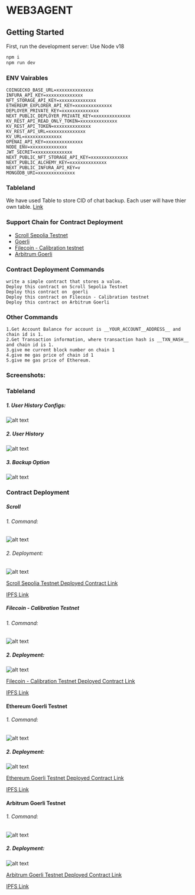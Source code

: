 # WEB3AGENT

## Getting Started

First, run the development server:
Use Node v18
```bash
npm i
npm run dev
```

### ENV Vairables
```
COINGECKO_BASE_URL=xxxxxxxxxxxxxx
INFURA_API_KEY=xxxxxxxxxxxxxx
NFT_STORAGE_API_KEY=xxxxxxxxxxxxxx
ETHEREUM_EXPLORER_API_KEY=xxxxxxxxxxxxxx
DEPLOYER_PRIVATE_KEY=xxxxxxxxxxxxxx
NEXT_PUBLIC_DEPLOYER_PRIVATE_KEY=xxxxxxxxxxxxxx
KV_REST_API_READ_ONLY_TOKEN=xxxxxxxxxxxxxx
KV_REST_API_TOKEN=xxxxxxxxxxxxxx
KV_REST_API_URL=xxxxxxxxxxxxxx
KV_URL=xxxxxxxxxxxxxx
OPENAI_API_KEY=xxxxxxxxxxxxxx
NODE_ENV=xxxxxxxxxxxxxx
JWT_SECRET=xxxxxxxxxxxxxx
NEXT_PUBLIC_NFT_STORAGE_API_KEY=xxxxxxxxxxxxxx
NEXT_PUBLIC_ALCHEMY_KEY=xxxxxxxxxxxxxx
NEXT_PUBLIC_INFURA_API_KEY=v
MONGODB_URI=xxxxxxxxxxxxxx
```


### Tableland
We have used Table to store CID of chat backup. Each user will have thier own table.
[Link](https://github.com/Web3-Agent/Web3Agent/blob/feaa1f8e76eca83dd2f6a54aaf4647b2189aa92a/app/manage-history/page.tsx#L25)

### Support Chain for Contract Deployment
- [Scroll Sepolia Testnet](https://github.com/Web3-Agent/Web3Agent/blob/feaa1f8e76eca83dd2f6a54aaf4647b2189aa92a/app/lib/chains.json#L126)
- [Goerli](https://github.com/Web3-Agent/Web3Agent/blob/feaa1f8e76eca83dd2f6a54aaf4647b2189aa92a/app/lib/chains.json#L160)
- [Filecoin - Calibration testnet](https://github.com/Web3-Agent/Web3Agent/blob/feaa1f8e76eca83dd2f6a54aaf4647b2189aa92a/app/lib/chains.json#L19524)
- [Arbitrum Goerli](https://github.com/Web3-Agent/Web3Agent/blob/feaa1f8e76eca83dd2f6a54aaf4647b2189aa92a/app/lib/chains.json#L19852)


### Contract Deployment Commands
```
write a simple contract that stores a value.
Deploy this contract on Scroll Sepolia Testnet
Deploy this contract on  goerli
Deploy this contract on Filecoin - Calibration testnet
Deploy this contract on Arbitrum Goerli
```
### Other Commands
```
1.Get Account Balance for account is __YOUR_ACCOUNT__ADDRESS__ and chain id is 1.
2.Get Transaction information, where transaction hash is __TXN_HASH__ and chain id is 1.
3.give me current block number on chain 1
4.give me gas price of chain id 1 
5.give me gas price of Ethereum.
  ```


### Screenshots:

### Tableland
##### 1. User History Configs:
  ![alt text](https://raw.githubusercontent.com/Web3-Agent/Web3Agent/main/screenshots/tableland/UserHistoryConfigs.png)
##### 2. User History
  ![alt text](https://raw.githubusercontent.com/Web3-Agent/Web3Agent/main/screenshots/tableland/UserHistory.png)
##### 3. Backup Option
  ![alt text](https://raw.githubusercontent.com/Web3-Agent/Web3Agent/main/screenshots/tableland/BackupOption.png)

### Contract Deployment

##### Scroll

###### 1. Command:
  ![alt text](https://raw.githubusercontent.com/Web3-Agent/Web3Agent/main/screenshots/scroll/command.png)

###### 2. Deployment:
  ![alt text](https://raw.githubusercontent.com/Web3-Agent/Web3Agent/main/screenshots/scroll/deploy.png)


[Scroll Sepolia Testnet Deployed Contract Link](https://sepolia.scrollscan.dev/tx/0x49d1b801acca8c5a118f43c6bbc3b5beabb07c78e348acedb3b398bbe6202222)

[IPFS Link](https://nftstorage.link/ipfs/bafybeibcoutrhpnd2z342ocugzflk27bseqexek72afvgor6lozumkexge)

##### Filecoin - Calibration Testnet

###### 1. Command:
  ![alt text](https://raw.githubusercontent.com/Web3-Agent/Web3Agent/main/screenshots/file/command.png)

##### 2. Deployment:
  ![alt text](https://raw.githubusercontent.com/Web3-Agent/Web3Agent/main/screenshots/file/deploy.png)

[Filecoin - Calibration Testnet Deployed Contract Link](https://calibration.filfox.info/en/message/0x53cda4cf5efba9edcf10ff797a1721cb86c1608b5f6dd138d2225791a50b7280)

[IPFS Link](https://nftstorage.link/ipfs/bafybeidsrzkwr6gtfyhs3f64tuaoozf64d3uuiv2nwiaqalwynhnjibrny)

#### Ethereum Goerli Testnet

###### 1. Command:
  ![alt text](https://raw.githubusercontent.com/Web3-Agent/Web3Agent/main/screenshots/goerli/command.png)

##### 2. Deployment:
  ![alt text](https://raw.githubusercontent.com/Web3-Agent/Web3Agent/main/screenshots/goerli/deploy.png)

[Ethereum Goerli Testnet Deployed Contract Link](https://goerli.etherscan.io/tx/0x4f1b481fe8f45d2c5b3d8d6b174b286eee6be9b1c39b37ea84c27dcca5c47e94)

[IPFS Link](https://nftstorage.link/ipfs/bafybeifu7rjlzi74ugxo6te7bnpnhn2z3jzvgsb7gdqhrygzn2sc5u3ndm)

#### Arbitrum Goerli Testnet

###### 1. Command:
  ![alt text](https://raw.githubusercontent.com/Web3-Agent/Web3Agent/main/screenshots/arbitrum/command.png)

##### 2. Deployment:
  ![alt text](https://raw.githubusercontent.com/Web3-Agent/Web3Agent/main/screenshots/arbitrum/deploy.png)

[Arbitrum Goerli Testnet Deployed Contract Link](https://testnet.arbiscan.io/tx/0x15cdb54ffd13ad89da427dbef4d513c437000749f1970901ee83aa1e036c1006)

[IPFS Link](https://nftstorage.link/ipfs/bafybeicpcmfxvpmpg2hfa4vspghtc2kdegvqp4ah3uvd7rot4v35dvkwl4)